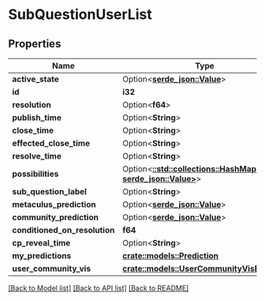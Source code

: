 # SubQuestionUserList

## Properties

Name | Type | Description | Notes
------------ | ------------- | ------------- | -------------
**active_state** | Option<[**serde_json::Value**](.md)> |  | [readonly]
**id** | **i32** |  | [readonly]
**resolution** | Option<**f64**> |  | [readonly]
**publish_time** | Option<**String**> |  | [optional]
**close_time** | Option<**String**> |  | [optional]
**effected_close_time** | Option<**String**> |  | [readonly]
**resolve_time** | Option<**String**> |  | [optional]
**possibilities** | Option<[**::std::collections::HashMap<String, serde_json::Value>**](serde_json::Value.md)> |  | [optional]
**sub_question_label** | Option<**String**> |  | [optional]
**metaculus_prediction** | Option<[**serde_json::Value**](.md)> |  | [readonly]
**community_prediction** | Option<[**serde_json::Value**](.md)> |  | [readonly]
**conditioned_on_resolution** | **f64** |  | 
**cp_reveal_time** | Option<**String**> |  | [optional]
**my_predictions** | [**crate::models::Prediction**](Prediction.md) |  | 
**user_community_vis** | [**crate::models::UserCommunityVisEnum**](UserCommunityVisEnum.md) |  | [readonly]

[[Back to Model list]](../README.md#documentation-for-models) [[Back to API list]](../README.md#documentation-for-api-endpoints) [[Back to README]](../README.md)


